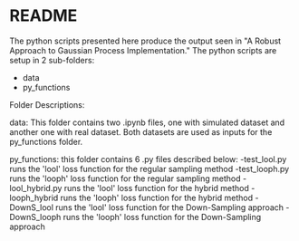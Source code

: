 # README
The python scripts presented here produce the output seen in "A Robust Approach to Gaussian Process Implementation."
The python scripts are setup in 2 sub-folders:
- data
- py_functions

Folder Descriptions:

data: This folder contains two .ipynb files, one with simulated dataset and another one with real dataset. Both datasets are used as inputs for the py_functions folder.

py_functions: this folder contains 6 .py files described below:
-test_lool.py runs the 'lool' loss function for the regular sampling method
-test_looph.py runs the 'looph' loss function for the regular sampling method
-lool_hybrid.py runs the 'lool' loss function for the hybrid method
-looph_hybrid runs the 'looph' loss function for the hybrid method
-DownS_lool runs the 'lool' loss function for the Down-Sampling approach
-DownS_looph runs the 'looph' loss function for the Down-Sampling approach


